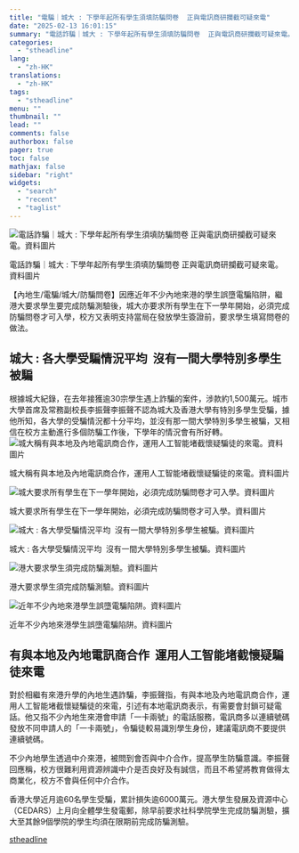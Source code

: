 ```yaml
---
title: "電騙｜城大 : 下學年起所有學生須填防騙問卷  正與電訊商研攔截可疑來電"
date: "2025-02-13 16:01:15"
summary: "電話詐騙｜城大 : 下學年起所有學生須填防騙問卷  正與電訊商研攔截可疑來電。資料圖片   ..."
categories:
  - "stheadline"
lang:
  - "zh-HK"
translations:
  - "zh-HK"
tags:
  - "stheadline"
menu: ""
thumbnail: ""
lead: ""
comments: false
authorbox: false
pager: true
toc: false
mathjax: false
sidebar: "right"
widgets:
  - "search"
  - "recent"
  - "taglist"
---
```


![電話詐騙｜城大 : 下學年起所有學生須填防騙問卷  正與電訊商研攔截可疑來電。資料圖片](https://image.stheadline.com/f/680p0/0x0/100/none/0a10e4bb6ca0b3028d0fa93c70ca04dd/stheadline/inewsmedia/20250213/_2025021315511591686.jpg)

電話詐騙｜城大 : 下學年起所有學生須填防騙問卷 正與電訊商研攔截可疑來電。資料圖片




【內地生/電騙/城大/防騙問卷】因應近年不少內地來港的學生誤墮電騙陷阱，繼港大要求學生要完成防騙測驗後，城大亦要求所有學生在下一學年開始，必須完成防騙問卷才可入學，校方又表明支持當局在發放學生簽證前，要求學生填寫問卷的做法。

城大 : 各大學受騙情況平均  沒有一間大學特別多學生被騙
-----------------------------

根據城大紀錄，在去年接獲逾30宗學生遇上詐騙的案件，涉款約1,500萬元。城市大學首席及常務副校長李振聲李振聲不認為城大及香港大學有特別多學生受騙，據他所知，各大學的受騙情況都十分平均，並沒有那一間大學特別多學生被騙，又相信在校方主動進行多個防騙工作後，下學年的情況會有所好轉。
 ![城大稱有與本地及內地電訊商合作，運用人工智能堵截懷疑騙徒的來電。資料圖片](https://image.hkhl.hk/f/1024p0/0x0/100/none/10e85c87fd1f284c51b0cc9c5b82a702/2025-02/i_src_012031964.jpg)


城大稱有與本地及內地電訊商合作，運用人工智能堵截懷疑騙徒的來電。資料圖片



 ![城大要求所有學生在下一學年開始，必須完成防騙問卷才可入學。資料圖片](https://image.hkhl.hk/f/1024p0/0x0/100/none/e876cd925dc800ecd0cf97fdf6a289a8/2025-02/4db41459-590d-4c26-8890-e69825fa8056.jpg)


城大要求所有學生在下一學年開始，必須完成防騙問卷才可入學。資料圖片



 ![城大 : 各大學受騙情況平均  沒有一間大學特別多學生被騙。資料圖片](https://image.hkhl.hk/f/1024p0/0x0/100/none/39dd554ab74782cce5bcb02a1feeab17/2025-02/_2022091514251175736.jpg)


城大 : 各大學受騙情況平均  沒有一間大學特別多學生被騙。資料圖片



 ![港大要求學生須完成防騙測驗。資料圖片](https://image.hkhl.hk/f/1024p0/0x0/100/none/1c5729175bf3fdcc2e174b601614e011/2025-02/i_src_090723095.jpg)


港大要求學生須完成防騙測驗。資料圖片



 ![近年不少內地來港學生誤墮電騙陷阱。資料圖片](https://image.hkhl.hk/f/1024p0/0x0/100/none/ee685b5c84782262217164c0ae6a1822/2025-02/WhatsApp_Image_2024-10-13_at_07_01_36.jpg)


近年不少內地來港學生誤墮電騙陷阱。資料圖片




有與本地及內地電訊商合作  運用人工智能堵截懷疑騙徒來電
----------------------------

對於相繼有來港升學的內地生遇詐騙，李振聲指，有與本地及內地電訊商合作，運用人工智能堵截懷疑騙徒的來電，引述有本地電訊商表示，有需要會封鎖可疑電話。他又指不少內地生來港會申請「一卡兩號」的電話服務，電訊商多以連續號碼發放不同申請人的「一卡兩號」，令騙徒較易識別學生身份，建議電訊商不要提供連續號碼。

不少內地學生透過中介來港，被問到會否與中介合作，提高學生防騙意識。李振聲回應稱，校方很難利用資源辨識中介是否良好及有誠信，而且不希望將教育做得太商業化，校方不會與任何中介合作。

香港大學近月逾60名學生受騙，累計損失逾6000萬元。港大學生發展及資源中心（CEDARS）上月向全體學生發電郵，除早前要求社科學院學生完成防騙測驗，擴大至其餘9個學院的學生均須在限期前完成防騙測驗。

[stheadline](https://std.stheadline.com/realtime/article/2052567/即時-港聞-電騙-城大-下學年起所有學生須填防騙問卷-正與電訊商研攔截可疑來電)
